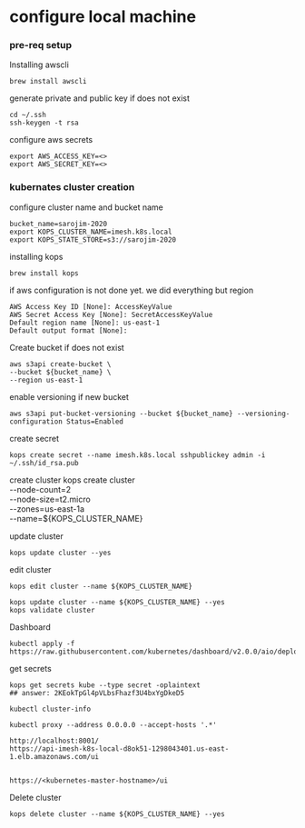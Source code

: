 # configure local machine

### pre-req setup

Installing awscli

    brew install awscli

generate private and public key if does not exist

    cd ~/.ssh
    ssh-keygen -t rsa


configure aws secrets

    export AWS_ACCESS_KEY=<>
    export AWS_SECRET_KEY=<>

### kubernates cluster creation


configure cluster name and bucket name

    bucket_name=sarojim-2020
    export KOPS_CLUSTER_NAME=imesh.k8s.local
    export KOPS_STATE_STORE=s3://sarojim-2020

installing kops

    brew install kops


if aws configuration is not done yet. we did everything but region

    AWS Access Key ID [None]: AccessKeyValue
    AWS Secret Access Key [None]: SecretAccessKeyValue
    Default region name [None]: us-east-1
    Default output format [None]:

Create bucket if does not exist

    aws s3api create-bucket \
    --bucket ${bucket_name} \
    --region us-east-1

enable versioning if new bucket

    aws s3api put-bucket-versioning --bucket ${bucket_name} --versioning-configuration Status=Enabled


create secret

    kops create secret --name imesh.k8s.local sshpublickey admin -i ~/.ssh/id_rsa.pub


create cluster
    kops create cluster \
    --node-count=2 \
    --node-size=t2.micro \
    --zones=us-east-1a \
    --name=${KOPS_CLUSTER_NAME}

update cluster

    kops update cluster --yes

edit cluster

    kops edit cluster --name ${KOPS_CLUSTER_NAME}

    kops update cluster --name ${KOPS_CLUSTER_NAME} --yes
    kops validate cluster

Dashboard

    kubectl apply -f https://raw.githubusercontent.com/kubernetes/dashboard/v2.0.0/aio/deploy/recommended.yaml

get secrets

    kops get secrets kube --type secret -oplaintext
    ## answer: 2KEokTpGl4pVLbsFhazf3U4bxYgDkeD5

    kubectl cluster-info

    kubectl proxy --address 0.0.0.0 --accept-hosts '.*'

    http://localhost:8001/
    https://api-imesh-k8s-local-d8ok51-1298043401.us-east-1.elb.amazonaws.com/ui


    https://<kubernetes-master-hostname>/ui

Delete cluster

    kops delete cluster --name ${KOPS_CLUSTER_NAME} --yes
